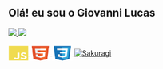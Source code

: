 ## Olá! eu sou o Giovanni Lucas

<div>
   <a href="https://github.com/GiovanniLucas">   
   <img  height="180em" src="https://github-readme-stats.vercel.app/api?username=GiovanniLucas&show_icons=true&theme=tokyonight&include_all_commits=true&count_private=true"/>
   <img  height="180em" src="https://github-readme-stats.vercel.app/api/top-langs/?username=GiovanniLucas&layout=compact&langs_count=6&theme=tokyonight"/>
</div>
    
<div style="display: inline_block"><br>
  <img align="center" alt="Js" height="30" width="40" src="https://raw.githubusercontent.com/devicons/devicon/master/icons/javascript/javascript-plain.svg">
  <img align="center" alt="HTML" height="30" width="40" src="https://raw.githubusercontent.com/devicons/devicon/master/icons/html5/html5-original.svg">
  <img align="center" alt="CSS" height="30" width="40" src="https://raw.githubusercontent.com/devicons/devicon/master/icons/css3/css3-original.svg">
   <img align="center" alt="Sakuragi" src="https://tenor.com/view/slam-dunk-anime-gif-17472857603014636794">
</div>
 
<br>
